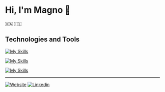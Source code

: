 # Hi, I'm Magno 👋 

🇺🇦 🇮🇱

<!--
![Random Unsplash image](https://source.unsplash.com/random/904x452)
-->

<!--
**magnobiet/magnobiet** is a ✨ _special_ ✨ repository because its `README.md` (this file) appears on your GitHub profile.

Here are some ideas to get you started:

- 🔭 I’m currently working on ...
- 🌱 I’m currently learning ...
- 👯 I’m looking to collaborate on ...
- 🤔 I’m looking for help with ...
- 💬 Ask me about ...
- 📫 How to reach me: ...
- 😄 Pronouns: ...
- ⚡ Fun fact: ...
-->

## Technologies and Tools

[![My Skills](https://skillicons.dev/icons?i=html,css,js,md,sass,jquery,ts,bootstrap,tailwind,styledcomponents,angular,react,nextjs,jest,nodejs)](https://skillicons.dev)

[![My Skills](https://skillicons.dev/icons?i=linux,bash,docker,cloudflare,heroku,vercel)](https://skillicons.dev)

[![My Skills](https://skillicons.dev/icons?i=figma,postman,codepen)](https://skillicons.dev)

---

[![Website](https://img.shields.io/badge/website-%23.svg?&style=for-the-badge&logoColor=white&color=202124)](https://magnobiet.com)
[![Linkedin](https://img.shields.io/badge/-LinkedIn-0a66c2?style=for-the-badge&logo=Linkedin&logoColor=white)](https://www.linkedin.com/in/magnobiet/)

